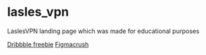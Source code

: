# lasles_vpn
LaslesVPN landing page which was made for educational purposes

[Dribbble freebie](https://dribbble.com/shots/11401736-FREEBIE-Landingpage-LaslesVPN)
[Figmacrush](https://www.figmacrush.com/vpn-free-figma-landing-page/)
